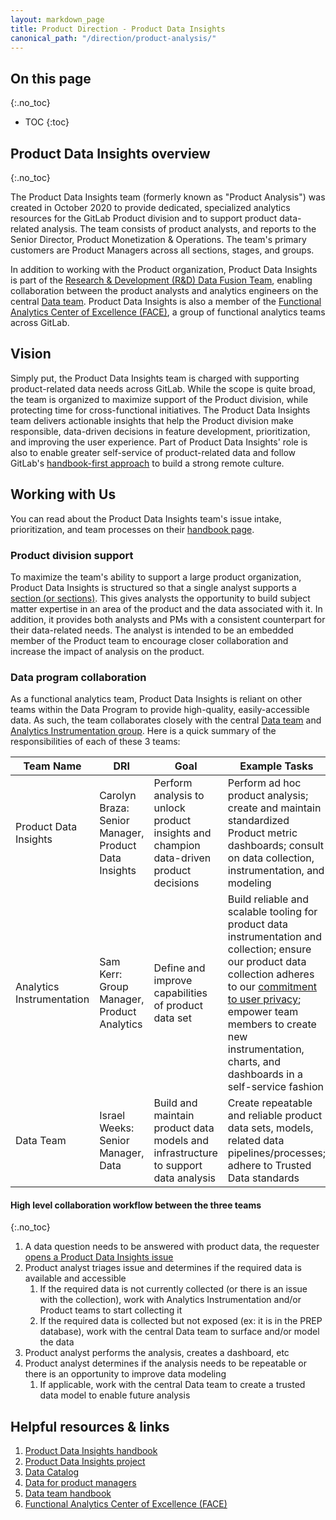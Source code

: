 ```yaml
---
layout: markdown_page
title: Product Direction - Product Data Insights
canonical_path: "/direction/product-analysis/"
---
```


## On this page
{:.no_toc}

- TOC
{:toc}

## Product Data Insights overview
{:.no_toc}

The Product Data Insights team (formerly known as "Product Analysis") was created in October 
2020 to provide dedicated, specialized analytics resources for the GitLab Product division 
and to support product data-related analysis. The team consists of product analysts, and reports 
to the Senior Director, Product Monetization & Operations. The team's primary customers are 
Product Managers across all sections, stages, and groups. 

In addition to working with the Product organization, Product Data Insights is part of the 
[Research & Development (R&D) Data Fusion Team](/handbook/business-technology/data-team/#analytics-engineering-team), 
enabling collaboration between the product analysts and analytics engineers on the central 
[Data team](/handbook/business-technology/data-team/). Product Data Insights is also a member 
of the [Functional Analytics Center of Excellence (FACE)](/handbook/business-technology/data-team/functional-analytics-center-of-excellence/), 
a group of functional analytics teams across GitLab.

## Vision

Simply put, the Product Data Insights team is charged with supporting product-related data needs 
across GitLab. While the scope is quite broad, the team is organized to maximize support of the 
Product division, while protecting time for cross-functional initiatives. The Product Data Insights 
team delivers actionable insights that help the Product division make responsible, data-driven 
decisions in feature development, prioritization, and improving the user experience. Part of 
Product Data Insights' role is also to enable greater self-service of product-related data and 
follow GitLab's [handbook-first approach](/company/culture/all-remote/handbook-first-documentation/) 
to build a strong remote culture.

## Working with Us

You can read about the Product Data Insights team's issue intake, prioritization, and team 
processes on their [handbook page](/handbook/product/product-analysis/).

### Product division support

To maximize the team's ability to support a large product organization, Product Data Insights 
is structured so that a single analyst supports a [section (or sections)](/handbook/product/categories/#devops-stages). 
This gives analysts the opportunity to build subject matter expertise in an area of the product 
and the data associated with it. In addition, it provides both analysts and PMs with a consistent 
counterpart for their data-related needs. The analyst is intended to be an embedded member of 
the Product team to encourage closer collaboration and increase the impact of analysis on the 
product.

### Data program collaboration

As a functional analytics team, Product Data Insights is reliant on other teams within the Data 
Program to provide high-quality, easily-accessible data. As such, the team collaborates 
closely with the central [Data team](/handbook/business-technology/data-team/) and 
[Analytics Instrumentation group](/handbook/product/analytics-instrumentation-guide/). 
Here is a quick summary of the responsibilities of each of these 3 teams: 

| Team Name | DRI | Goal | Example Tasks |
| --- | --- | --- | --- |
| Product Data Insights | Carolyn Braza: Senior Manager, Product Data Insights | Perform analysis to unlock product insights and champion data-driven product decisions | Perform ad hoc product analysis; create and maintain standardized Product metric dashboards; consult on data collection, instrumentation, and modeling |
| Analytics Instrumentation | Sam Kerr: Group Manager, Product Analytics | Define and improve capabilities of product data set | Build reliable and scalable tooling for product data instrumentation and collection; ensure our product data collection adheres to our [commitment to user privacy](/handbook/product/analytics-instrumentation-guide/service-usage-data-commitment/); empower team members to create new instrumentation, charts, and dashboards in a self-service fashion |
| Data Team | Israel Weeks: Senior Manager, Data | Build and maintain product data models and infrastructure to support data analysis | Create repeatable and reliable product data sets, models, related data pipelines/processes; adhere to Trusted Data standards |

#### High level collaboration workflow between the three teams
{:.no_toc}

1. A data question needs to be answered with product data, the requester [opens a Product Data Insights 
issue](https://gitlab.com/gitlab-data/product-analytics/-/issues/new?issuable_template=Ad%20Hoc%20Request)
1. Product analyst triages issue and determines if the required data is available and accessible
   1. If the required data is not currently collected (or there is an issue with the collection), 
   work with Analytics Instrumentation and/or Product teams to start collecting it
   1. If the required data is collected but not exposed (ex: it is in the PREP database), work 
   with the central Data team to surface and/or model the data
1. Product analyst performs the analysis, creates a dashboard, etc
1. Product analyst determines if the analysis needs to be repeatable or there is an opportunity 
to improve data modeling
   1. If applicable, work with the central Data team to create a trusted data model to enable 
   future analysis

## Helpful resources & links
1. [Product Data Insights handbook](/handbook/product/product-analysis/)
1. [Product Data Insights project](https://gitlab.com/gitlab-data/product-analytics)
1. [Data Catalog](/handbook/business-technology/data-team/data-catalog/)
1. [Data for product managers](/handbook/business-technology/data-team/programs/data-for-product-managers/)
1. [Data team handbook](/handbook/business-technology/data-team/)
1. [Functional Analytics Center of Excellence (FACE)](/handbook/business-technology/data-team/functional-analytics-center-of-excellence/)
